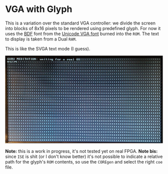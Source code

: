 # VGA with Glyph

This is a variation over the standard VGA controller: we divide the screen into blocks
of 8x16 pixels to be rendered using predefined glyph. For now it uses the [BDF](https://en.wikipedia.org/wiki/Glyph_Bitmap_Distribution_Format) font
from the [Unicode VGA font](http://www.inp.nsk.su./~bolkhov/files/fonts/univga/)
burned into the ``ROM``. The text to display is taken from a Dual ``RAM``.

This is like the SVGA text mode (I guess).


![vga glyph](monitor-glyph.png)

**Note:** this is a work in progress, it's not tested yet on real FPGA.
**Note bis:** since ``ISE`` is shit (or I don't know better) it's not possible
to indicate a relative path for the glyph's ``ROM`` contents, so use the ``COREgen``
and select the right ``coe`` file.
